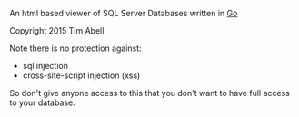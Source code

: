 An html based viewer of SQL Server Databases written in
[Go](https://golang.org/)

Copyright 2015 Tim Abell

Note there is no protection against:

* sql injection
* cross-site-script injection (xss)

So don't give anyone access to this that you don't want to have full access to
your database.
